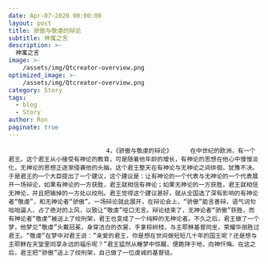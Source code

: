 ```yaml
---
date: Apr-07-2020 00:00:00
layout: post
title: 骄傲与敬虔的辩论
subtitle: 神寓之言
description: >-
  神寓之言
image: >-
    /assets/img/Qtcreator-overview.png
optimized_image: >-
    /assets/img/Qtcreator-overview.png
category: Story
tags:
  - blog
  - Story
author: Ron
paginate: true
---
```


							　　4，《骄傲与敬虔的辩论》     在中世纪的欧洲，有一个君王。这个君王从小接受有神论的教育，可是随着他年龄的增长，有神论的思想在他心中慢慢淡化，无神论的思想正逐渐侵袭他的头脑。这个君王整天在有神论与无神论之间徘徊，犹豫不决。于是君王的一个大臣提出了一个建议，这个建议是：让有神论的一个代表与无神论的一个代表展开一场辩论，如果有神论的一方获胜，君王就相信有神论；如果无神论的一方获胜，君王就相信无神论，并且把输掉的一方处以绞刑。君王觉得这个建议甚好，就从全国选了深有影响的有神论者“敬虔”，和无神论者“骄傲”。一场辩论就此展开，在辩论会上，“骄傲”能言善辩，语气词句咄咄逼人，占了绝对的上风，以致让“敬虔”哑口无言。辩论结束了，无神论者“骄傲”获胜，而有神论者“敬虔”被送上了绞刑架，君王也变成了一个纯粹的无神论者。不久之后，君王做了一个梦，他梦见“敬虔”头戴冠冕，身穿洁白的衣裳，手拿棕树枝，与主耶稣基督同坐，荣耀华丽胜过君王。“敬虔”在梦中对君王说：“亲爱的君王，你是想在世间做短短几十年的国王呢？还是想与主耶稣在天堂里同享永远的福乐呢？”君王猛然从睡梦中惊醒，便跪拜于地，向神忏悔。在这之后，君王把“骄傲”送上了绞刑架，自己做了一位虔诚的基督徒。
							
							
						